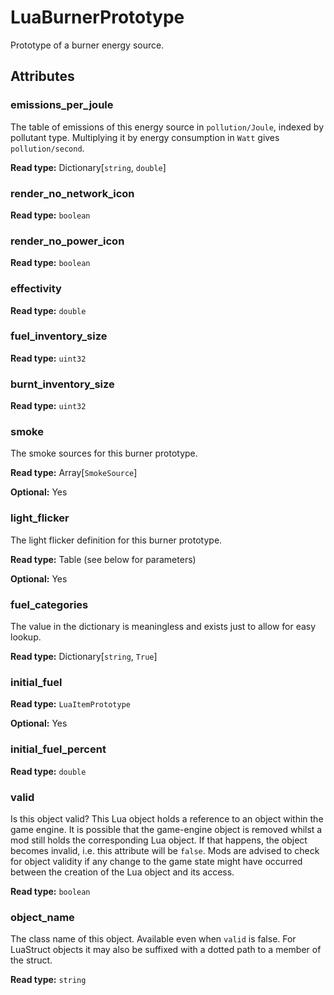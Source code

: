 # LuaBurnerPrototype

Prototype of a burner energy source.

## Attributes

### emissions_per_joule

The table of emissions of this energy source in `pollution/Joule`, indexed by pollutant type. Multiplying it by energy consumption in `Watt` gives `pollution/second`.

**Read type:** Dictionary[`string`, `double`]

### render_no_network_icon

**Read type:** `boolean`

### render_no_power_icon

**Read type:** `boolean`

### effectivity

**Read type:** `double`

### fuel_inventory_size

**Read type:** `uint32`

### burnt_inventory_size

**Read type:** `uint32`

### smoke

The smoke sources for this burner prototype.

**Read type:** Array[`SmokeSource`]

**Optional:** Yes

### light_flicker

The light flicker definition for this burner prototype.

**Read type:** Table (see below for parameters)

**Optional:** Yes

### fuel_categories

The value in the dictionary is meaningless and exists just to allow for easy lookup.

**Read type:** Dictionary[`string`, `True`]

### initial_fuel

**Read type:** `LuaItemPrototype`

**Optional:** Yes

### initial_fuel_percent

**Read type:** `double`

### valid

Is this object valid? This Lua object holds a reference to an object within the game engine. It is possible that the game-engine object is removed whilst a mod still holds the corresponding Lua object. If that happens, the object becomes invalid, i.e. this attribute will be `false`. Mods are advised to check for object validity if any change to the game state might have occurred between the creation of the Lua object and its access.

**Read type:** `boolean`

### object_name

The class name of this object. Available even when `valid` is false. For LuaStruct objects it may also be suffixed with a dotted path to a member of the struct.

**Read type:** `string`


